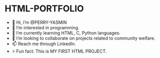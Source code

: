 # HTML-PORTFOLIO
- 👋 Hi, I’m @PERRY-YASMIN
- 👀 I’m interested in programming.
- 🌱 I’m currently learning HTML, C, Python languages.
- 💞️ I’m looking to collaborate on projects related to community welfare.
- 📫 Reach me through LinkedIn.
- ⚡ Fun fact: This is MY FIRST HTML PROJECT.
